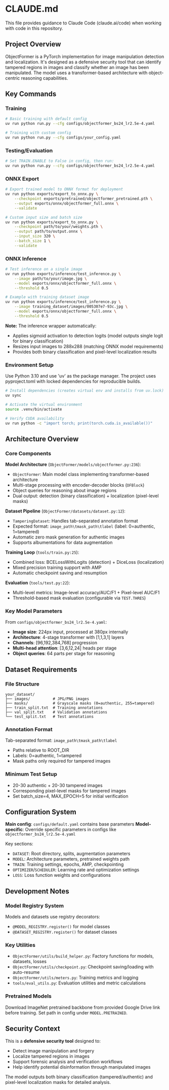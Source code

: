 # CLAUDE.md

This file provides guidance to Claude Code (claude.ai/code) when working with code in this repository.

## Project Overview

ObjectFormer is a PyTorch implementation for image manipulation detection and localization. It's designed as a defensive security tool that can identify tampered regions in images and classify whether an image has been manipulated. The model uses a transformer-based architecture with object-centric reasoning capabilities.

## Key Commands

### Training
```bash
# Basic training with default config
uv run python run.py --cfg configs/objectformer_bs24_lr2.5e-4.yaml

# Training with custom config  
uv run python run.py --cfg configs/your_config.yaml
```

### Testing/Evaluation
```bash
# Set TRAIN.ENABLE to False in config, then run:
uv run python run.py --cfg configs/objectformer_bs24_lr2.5e-4.yaml
```

### ONNX Export
```bash
# Export trained model to ONNX format for deployment
uv run python exports/export_to_onnx.py \
    --checkpoint exports/pretrained/objectformer_pretrained.pth \
    --output exports/onnx/objectformer_full.onnx \
    --validate

# Custom input size and batch size
uv run python exports/export_to_onnx.py \
    --checkpoint path/to/your/weights.pth \
    --output path/to/output.onnx \
    --input_size 320 \
    --batch_size 1 \
    --validate
```

### ONNX Inference
```bash
# Test inference on a single image
uv run python exports/inference/test_inference.py \
    --image path/to/your/image.jpg \
    --model exports/onnx/objectformer_full.onnx \
    --threshold 0.5

# Example with training dataset image
uv run python exports/inference/test_inference.py \
    --image training_dataset/images/005307e7-93c.jpg \
    --model exports/onnx/objectformer_full.onnx \
    --threshold 0.5
```

**Note:** The inference wrapper automatically:
- Applies sigmoid activation to detection logits (model outputs single logit for binary classification)
- Resizes input images to 288x288 (matching ONNX model requirements)  
- Provides both binary classification and pixel-level localization results

### Environment Setup
Use Python 3.10 and use 'uv' as the package manager. The project uses pyproject.toml with locked dependencies for reproducible builds.

```bash
# Install dependencies (creates virtual env and installs from uv.lock)
uv sync

# Activate the virtual environment
source .venv/bin/activate

# Verify CUDA availability
uv run python -c "import torch; print(torch.cuda.is_available())"
```

## Architecture Overview

### Core Components

**Model Architecture** (`ObjectFormer/models/objectformer.py:236`):
- `ObjectFormer`: Main model class implementing transformer-based architecture
- Multi-stage processing with encoder-decoder blocks (`OFBlock`)
- Object queries for reasoning about image regions
- Dual output: detection (binary classification) + localization (pixel-level masks)

**Dataset Pipeline** (`ObjectFormer/datasets/dataset.py:12`):
- `TamperingDataset`: Handles tab-separated annotation format
- Expected format: `image_path\tmask_path\tlabel` (label: 0=authentic, 1=tampered)
- Automatic zero mask generation for authentic images
- Supports albumentations for data augmentation

**Training Loop** (`tools/train.py:25`):
- Combined loss: BCELossWithLogits (detection) + DiceLoss (localization)
- Mixed precision training support with AMP
- Automatic checkpoint saving and resumption

**Evaluation** (`tools/test.py:22`):
- Multi-level metrics: Image-level accuracy/AUC/F1 + Pixel-level AUC/F1
- Threshold-based mask evaluation (configurable via `TEST.THRES`)

### Key Model Parameters

From `configs/objectformer_bs24_lr2.5e-4.yaml`:
- **Image size**: 224px input, processed at 380px internally
- **Architecture**: 4-stage transformer with [1,1,3,1] layers
- **Channels**: [96,192,384,768] progression
- **Multi-head attention**: [3,6,12,24] heads per stage
- **Object queries**: 64 parts per stage for reasoning

## Dataset Requirements

### File Structure
```
your_dataset/
├── images/          # JPG/PNG images
├── masks/           # Grayscale masks (0=authentic, 255=tampered)
├── train_split.txt  # Training annotations
├── val_split.txt    # Validation annotations  
└── test_split.txt   # Test annotations
```

### Annotation Format
Tab-separated format: `image_path\tmask_path\tlabel`
- Paths relative to ROOT_DIR
- Labels: 0=authentic, 1=tampered
- Mask paths only required for tampered images

### Minimum Test Setup
- 20-30 authentic + 20-30 tampered images
- Corresponding pixel-level masks for tampered images
- Set batch_size=4, MAX_EPOCH=5 for initial verification

## Configuration System

**Main config**: `configs/default.yaml` contains base parameters
**Model-specific**: Override specific parameters in configs like `objectformer_bs24_lr2.5e-4.yaml`

Key sections:
- `DATASET`: Root directory, splits, augmentation parameters
- `MODEL`: Architecture parameters, pretrained weights path
- `TRAIN`: Training settings, epochs, AMP, checkpointing  
- `OPTIMIZER`/`SCHEDULER`: Learning rate and optimization settings
- `LOSS`: Loss function weights and configurations

## Development Notes

### Model Registry System
Models and datasets use registry decorators:
- `@MODEL_REGISTRY.register()` for model classes
- `@DATASET_REGISTRY.register()` for dataset classes

### Key Utilities
- `ObjectFormer/utils/build_helper.py`: Factory functions for models, datasets, losses
- `ObjectFormer/utils/checkpoint.py`: Checkpoint saving/loading with auto-resume
- `ObjectFormer/utils/meters.py`: Training metrics and logging
- `tools/eval_utils.py`: Evaluation utilities and metric calculations

### Pretrained Models
Download ImageNet pretrained backbone from provided Google Drive link before training. Set path in config under `MODEL.PRETRAINED`.

## Security Context

This is a **defensive security tool** designed to:
- Detect image manipulation and forgery
- Localize tampered regions in images  
- Support forensic analysis and verification workflows
- Help identify potential disinformation through manipulated images

The model outputs both binary classification (tampered/authentic) and pixel-level localization masks for detailed analysis.